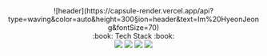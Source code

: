 <div align=center>
![header](https://capsule-render.vercel.app/api?type=waving&color=auto&height=300&section=header&text=Im%20HyeonJeong&fontSize=70)
</div>

<div align=center>
:book: Tech Stack :book:
 </div> 
 
<div align=center>
 <img src="https://img.shields.io/badge/Java-007396?style=flat&logo=Java&logoColor=white" />
	<img src="https://img.shields.io/badge/HTML5-E34F26?style=flat&logo=HTML5&logoColor=white" />
	<img src="https://img.shields.io/badge/CSS3-1572B6?style=flat&logo=CSS3&logoColor=white" />
 <img src="https://img.shields.io/badge/JavsScript-F7DF1E?style=flat&logo=JavaScript&logoColor=white" />

 </div>
  
<!--
**hyeonjeongL/hyeonjeongL** is a ✨ _special_ ✨ repository because its `README.md` (this file) appears on your GitHub profile.

Here are some ideas to get you started:

- 🔭 I’m currently working on ...
- 🌱 I’m currently learning ...
- 👯 I’m looking to collaborate on ...
- 🤔 I’m looking for help with ...
- 💬 Ask me about ...
- 📫 How to reach me: ...
- 😄 Pronouns: ...
- ⚡ Fun fact: ...
-->
